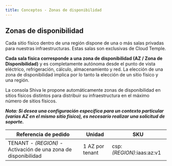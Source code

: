 ```yaml
---
title: Conceptos - Zonas de disponibilidad
---
```


## Zonas de disponibilidad 

Cada sitio físico dentro de una región dispone de una o más salas privadas para nuestras infraestructuras. Estas salas son exclusivas de Cloud Temple.

__Cada sala física corresponde a una zona de disponibilidad (AZ / Zona de Disponibilidad)__ y es completamente autónoma desde el punto de vista eléctrico, refrigeración, cálculo, almacenamiento y red.
La elección de una zona de disponibilidad implica por lo tanto la elección de un sitio físico y una región.

La consola Shiva le propone automáticamente zonas de disponibilidad en sitios físicos distintos para distribuir su infraestructura en el máximo número de sitios físicos.

*__Nota: Si desea una configuración específica para un contexto particular (varias AZ en el mismo sitio físico), es necesario realizar una solicitud de soporte.__*


| Referencia de pedido                                        | Unidad           | SKU                       |  
|--------------------------------------------------------------|-----------------|---------------------------|
| TENANT - *(REGION)* - Activación de una zona de disponibilidad | 1 AZ por tenant | csp:*(REGION)*:iaas:az:v1 |